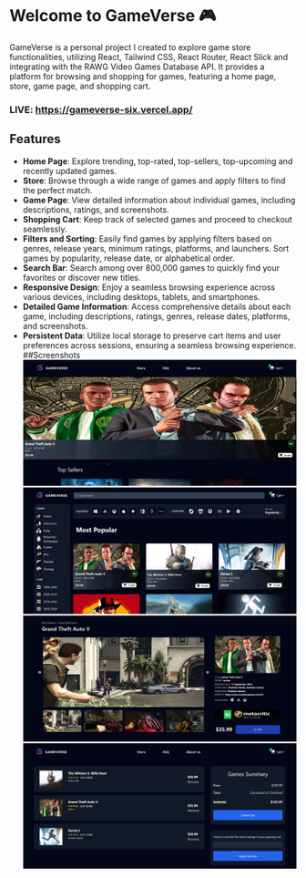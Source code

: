 # Welcome to GameVerse 🎮
GameVerse is a personal project I created to explore game store functionalities, utilizing React, Tailwind CSS, React Router, React Slick and integrating with the RAWG Video Games Database API. It provides a platform for browsing and shopping for games, featuring a home page, store, game page, and shopping cart.
### LIVE: https://gameverse-six.vercel.app/
## Features
-  **Home Page**: Explore trending, top-rated, top-sellers, top-upcoming and recently updated games.
- 	**Store**: Browse through a wide range of games and apply filters to find the perfect match.
- 	**Game Page**: View detailed information about individual games, including descriptions, ratings, and screenshots.
- 	**Shopping Cart**: Keep track of selected games and proceed to checkout seamlessly.
- 	**Filters and Sorting**: Easily find games by applying filters based on genres, release years, minimum ratings, platforms, and launchers. Sort games by popularity, release date, or alphabetical order.
- 	**Search Bar**: Search among over 800,000 games to quickly find your favorites or discover new titles.
- 	**Responsive Design**: Enjoy a seamless browsing experience across various devices, including desktops, tablets, and smartphones.
- 	**Detailed Game Information**: Access comprehensive details about each game, including descriptions, ratings, genres, release dates, platforms, and screenshots.
- 	**Persistent Data**: Utilize local storage to preserve cart items and user preferences across sessions, ensuring a seamless browsing experience.
##Screenshots
![cv maker app preview](presentation-images/home-page-desktop.png)
![cv maker app preview](presentation-images/store-page-desktop.png)
![cv maker app preview](presentation-images/game-page-desktop.png)
![cv maker app preview](presentation-images/cart-desktop.png)
